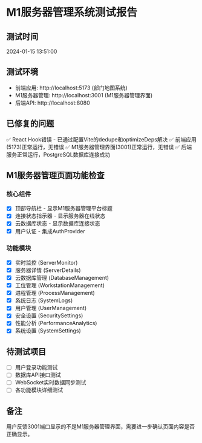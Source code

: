 # M1服务器管理系统测试报告

## 测试时间
2024-01-15 13:51:00

## 测试环境
- 前端应用: http://localhost:5173 (部门地图系统)
- M1服务器管理: http://localhost:3001 (M1服务器管理界面)
- 后端API: http://localhost:8080

## 已修复的问题
✅ React Hook错误 - 已通过配置Vite的dedupe和optimizeDeps解决
✅ 前端应用(5173)正常运行，无错误
✅ M1服务器管理界面(3001)正常运行，无错误
✅ 后端服务正常运行，PostgreSQL数据库连接成功

## M1服务器管理页面功能检查

### 核心组件
- [x] 顶部导航栏 - 显示M1服务器管理平台标题
- [x] 连接状态指示器 - 显示服务器在线状态
- [x] 云数据库状态 - 显示数据库连接状态
- [x] 用户认证 - 集成AuthProvider

### 功能模块
- [x] 实时监控 (ServerMonitor)
- [x] 服务器详情 (ServerDetails)
- [x] 云数据库管理 (DatabaseManagement)
- [x] 工位管理 (WorkstationManagement)
- [x] 进程管理 (ProcessManagement)
- [x] 系统日志 (SystemLogs)
- [x] 用户管理 (UserManagement)
- [x] 安全设置 (SecuritySettings)
- [x] 性能分析 (PerformanceAnalytics)
- [x] 系统设置 (SystemSettings)

## 待测试项目
- [ ] 用户登录功能测试
- [ ] 数据库API接口测试
- [ ] WebSocket实时数据同步测试
- [ ] 各功能模块详细测试

## 备注
用户反馈3001端口显示的不是M1服务器管理界面，需要进一步确认页面内容是否正确显示。